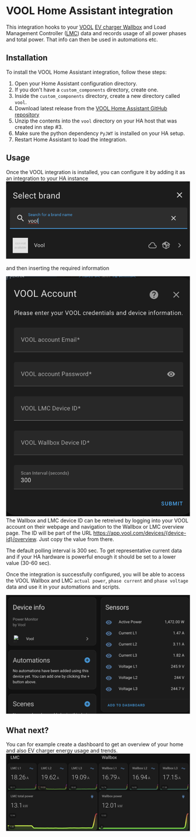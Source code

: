 # VOOL Home Assistant integration

This integration hooks to your [VOOL](https://www.vool.com/) [EV charger Wallbox](https://www.vool.com/products/vool-charger/) and Load Management Controller ([LMC](https://www.vool.com/products/vool-lmc/)) data and records usage of all power phases and total power. That info can then be used in automations etc.

## Installation
To install the VOOL Home Assistant integration, follow these steps:

1. Open your Home Assistant configuration directory.
2. If you don't have a `custom_components` directory, create one.
3. Inside the `custom_components` directory, create a new directory called `vool`.
4. Download latest release from the [VOOL Home Assistant GitHub repository](https://github.com/martinkenk/vool_ha/releases/)
5. Unzip the contents into the `vool` directory on your HA host that was created inn step #3.
6. Make sure the python dependency `PyJWT` is installed on your HA setup.
7. Restart Home Assistant to load the integration.

## Usage
Once the VOOL integration is installed, you can configure it by adding it as an integration to your HA instance
![searching for integration](img/image1.png) 

and then inserting the required information

![Configuration options](img/image2.png) 
The Wallbox and LMC device ID can be retreived by logging into your VOOL account on their webpage and navigation to the Wallbox or LMC overview page. The ID will be part of the URL https://app.vool.com/devices/{device-id}/overview. Just copy the value from there.

The default polling interval is 300 sec. To get representative current data and if your HA hardware is powerful enough it should be set to a lower value (30-60 sec).

Once the integration is successfully configured, you will be able to access the VOOL Wallbox and LMC `actual power`, `phase current` and `phase voltage` data and use it in your automations and scripts.

![VOOL LMC device in HA](img/image3.png)

## What next?
You can for example create a dashboard to get an overview of your home and also EV charger energy usage and trends. 
![Example dashboard](img/image4.png)